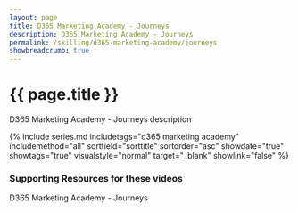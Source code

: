 ```yaml
---
layout: page
title: D365 Marketing Academy - Journeys
description: D365 Marketing Academy - Journeys
permalink: /skilling/d365-marketing-academy/journeys
showbreadcrumb: true
---
```


# {{ page.title }}

D365 Marketing Academy - Journeys description

 {% include series.md 
    includetags="d365 marketing academy" includemethod="all" 
    sortfield="sorttitle" sortorder="asc" showdate="true" showtags="true" 
    visualstyle="normal" target="_blank" showlink="false"
%}

### Supporting Resources for these videos

D365 Marketing Academy - Journeys
